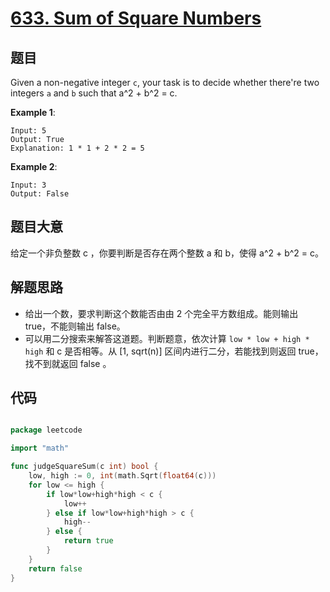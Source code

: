 # [633. Sum of Square Numbers](https://leetcode.com/problems/sum-of-square-numbers/)


## 题目

Given a non-negative integer `c`, your task is to decide whether there're two integers `a` and `b` such that a^2 + b^2 = c.

**Example 1**:

    Input: 5
    Output: True
    Explanation: 1 * 1 + 2 * 2 = 5

**Example 2**:

    Input: 3
    Output: False


## 题目大意

给定一个非负整数 c ，你要判断是否存在两个整数 a 和 b，使得 a^2 + b^2 = c。


## 解题思路

- 给出一个数，要求判断这个数能否由由 2 个完全平方数组成。能则输出 true，不能则输出 false。
- 可以用二分搜索来解答这道题。判断题意，依次计算 `low * low + high * high`  和 c 是否相等。从 [1, sqrt(n)] 区间内进行二分，若能找到则返回 true，找不到就返回 false 。


## 代码

```go

package leetcode

import "math"

func judgeSquareSum(c int) bool {
	low, high := 0, int(math.Sqrt(float64(c)))
	for low <= high {
		if low*low+high*high < c {
			low++
		} else if low*low+high*high > c {
			high--
		} else {
			return true
		}
	}
	return false
}

```
